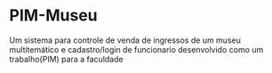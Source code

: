 # PIM-Museu
Um sistema para controle de venda de ingressos de um museu multitemático e cadastro/login de funcionario desenvolvido como um trabalho(PIM) para a faculdade 
